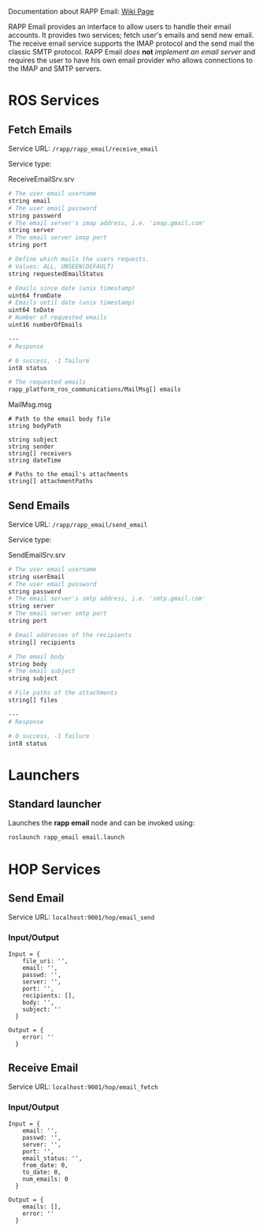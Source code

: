 Documentation about RAPP Email: [Wiki Page](https://github.com/rapp-project/rapp-platform/wiki/RAPP-Email)

RAPP Email provides an interface to allow users to handle their email accounts.
It provides two services; fetch user's emails and send new email.
The receive email service supports the IMAP protocol and the send mail the
classic SMTP protocol.
RAPP Email *does* **not** *implement an email server* and requires the user to
have his own email provider who allows connections to the IMAP and SMTP servers.

# ROS Services

## Fetch Emails
Service URL: ```/rapp/rapp_email/receive_email```

Service type:

ReceiveEmailSrv.srv
```bash
# The user email username
string email
# The user email password
string password
# The email server's imap address, i.e. 'imap.gmail.com'
string server
# The email server imap port
string port

# Define which mails the users requests.
# Values: ALL, UNSEEN(DEFAULT)
string requestedEmailStatus

# Emails since date (unix timestamp)
uint64 fromDate
# Emails until date (unix timestamp)
uint64 toDate
# Number of requested emails
uint16 numberOfEmails

---
# Response

# 0 success, -1 failure
int8 status

# The requested emails
rapp_platform_ros_communications/MailMsg[] emails
```

MailMsg.msg
```
# Path to the email body file
string bodyPath

string subject
string sender
string[] receivers
string dateTime

# Paths to the email's attachments
string[] attachmentPaths
```


## Send Emails
Service URL: ```/rapp/rapp_email/send_email```

Service type:

SendEmailSrv.srv
```bash
# The user email username
string userEmail
# The user email password
string password
# The email server's smtp address, i.e. 'smtp.gmail.com'
string server
# The email server smtp port
string port

# Email addresses of the recipients
string[] recipients

# The email body
string body
# The email subject
string subject

# File paths of the attachments
string[] files

---
# Response

# 0 success, -1 failure
int8 status
```

# Launchers

## Standard launcher

Launches the **rapp email** node and can be invoked using:
```bash
roslaunch rapp_email email.launch
```

# HOP Services

## Send Email

Service URL: `localhost:9001/hop/email_send`

### Input/Output
```
Input = {
    file_uri: '',
    email: '',
    passwd: '',
    server: '',
    port: '',
    recipients: [],
    body: '',
    subject: ''
  }
```
```
Output = {
    error: ''
  }
```

## Receive Email

Service URL: `localhost:9001/hop/email_fetch`

### Input/Output
```
Input = {
    email: '',
    passwd: '',
    server: '',
    port: '',
    email_status: '',
    from_date: 0,
    to_date: 0,
    num_emails: 0
  }
```
```
Output = {
    emails: [],
    error: ''
  }
```
